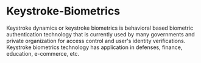 # Keystroke-Biometrics


Keystroke dynamics or keystroke biometrics is behavioral based biometric authentication technology that is currently used by many governments and private organization for access control and user's identity verifications. Keystroke biometrics technology has application in defenses, finance, education, e-commerce, etc.
